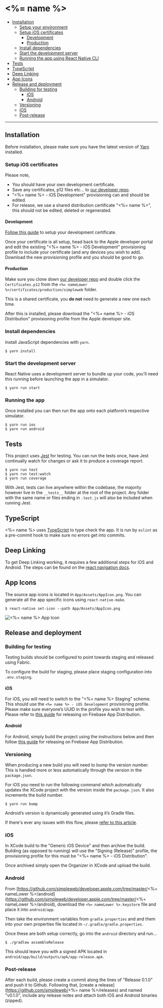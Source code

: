 # <%= name %>

- [Installation](#installation)
  - [Setup your environment](#setup-your-environment)
  - [Setup iOS certificates](#setup-ios-certificates)
    - [Development](#development)
    - [Production](#production)
  - [Install dependencies](#install-dependencies)
  - [Start the development server](#start-the-development-server)
  - [Running the app using React Native CLI](#running-the-app-using-react-native-cli)
- [Tests](#tests)
- [TypeScript](#typescript)
- [Deep Linking](#deep-linking)
- [App Icons](#app-icons)
- [Release and deployment](#release-and-deployment)
  - [Building for testing](#building-for-testing)
    - [iOS](#ios)
    - [Android](#android)
  - [Versioning](#versioning)
  - [iOS](#ios-1)
  - [Post-release](#post-release)

<hr/>

## Installation

Before installation, please make sure you have the latest version of [Yarn](https://yarnpkg.com/lang/en/) installed.

### Setup iOS certificates

Please note,

- You should have your own development certificate.
- Save any certificates, p12 files etc... to [our developer repo](https://github.com/simpleweb/developer.apple.com).
- "<%= name %> - iOS Development" provisioning can and should be edited.
- For release, we use a shared distribution certificate "<%= name %>", this should not be edited, deleted or regenerated.

#### Development

[Follow this guide](https://github.com/simpleweb/iOS-Development-For-Teams/blob/master/guide/certificates/ios-app-development.md) to setup your development certificate.

Once your certificate is all setup, head back to the Apple developer portal and edit the existing "<%= name %> - iOS Development" provisioning profile to include your certificate (and any devices you wish to add). Download the new provisioning profile and you should be good to go.

#### Production

Make sure you clone down [our developer repo](https://github.com/simpleweb/developer.apple.com) and double click the `Certificates.p12` from the `<%= nameLower %>/certificates/production/simpleweb` folder.

This is a shared certificate, you **do not** need to generate a new one each time.

After this is installed, please download the "<%= name %> - iOS Distribution" provisioning profile from the Apple developer site.

### Install dependencies

Install JavaScript dependencies with `yarn`.

```
$ yarn install
```

### Start the development server

React Native uses a development server to bundle up your code, you'll need this running before launching the app in a simulator.

```
$ yarn run start
```

### Running the app

Once installed you can then run the app onto each platform’s respective simulator.

```
$ yarn run ios
$ yarn run android
```

## Tests

This project uses [Jest](https://facebook.github.io/jest/) for testing. You can run the tests once, have Jest continually watch for changes or ask it to produce a coverage report.

```
$ yarn run test
$ yarn run test:watch
$ yarn run coverage
```

With Jest, tests can live anywhere within the codebase, the majority however live in the `__tests__` folder at the root of the project. Any folder with the same name or files ending in `.test.js` will also be included when running Jest.

## TypeScript

<%= name %> uses [TypeScript](https://www.typescriptlang.org/) to type check the
app. It is run by `eslint` as a pre-commit hook to make sure no errors get into
commits.

## Deep Linking

To get Deep Linking working, it requires a few additional steps for iOS and Android. The steps can be found on the [react navigation docs](https://reactnavigation.org/docs/en/deep-linking.html).

## App Icons

The source app icons is located in `App/Assets/AppIcon.png`. You can generate
all the app specific icons using `react-native-make`.

```
$ react-native set-icon --path App/Assets/AppIcon.png
```

![<%= name %> App Icon](/App/Assets/AppIcon.png)

## Release and deployment

### Building for testing

Testing builds should be configured to point towards staging and released using Fabric.

To configure the build for staging, please place staging configuration into `.env.staging`.

#### iOS

For iOS, you will need to switch to the "<%= name %> Staging" scheme. This should use the `<%= name %> - iOS Development` provisioning profile. Please make sure everyone’s UUID in the profile you wish to test with. Please refer to [this guide](https://firebase.google.com/docs/app-distribution/ios/distribute-console) for releasing on Firebase App Distribution.

#### Android

For Android, simply build the project using the instructions below and then follow [this guide](https://firebase.google.com/docs/app-distribution/android/distribute-console) for releasing on Firebase App Distribution.

### Versioning

When producing a new build you will need to bump the version number. This is handled more or less automatically through the version in the `package.json`.

For iOS you need to run the following command which automatically updates the XCode project with the version inside the `package.json`. It also increments the build number.

```
$ yarn run bump
```

Android’s version is dynamically generated using it’s Gradle files.

If there's ever any issues with this flow, please [refer to this article](https://medium.com/@andr3wjack/versioning-react-native-apps-407469707661).

### iOS

In XCode build to the "Generic iOS Device" and then archive the build. Building (as opposed to running) will use the "Signing (Release)" profile, the provisioning profile for this must be "<%= name %> - iOS Distribution".

Once archived simply open the Organizer in XCode and upload the build.

### Android

From [https://github.com/simpleweb/developer.apple.com/tree/master/<%= nameLower %>/android](https://github.com/simpleweb/developer.apple.com/tree/master/<%= nameLower %>/android), download the `<%= nameLower %>.keystore` file and place it into `android/app`.

Then take the environment variables from `gradle.properties` and and them into your own properties file located in `~/.gradle/gradle.properties`.

Once these are both setup correctly, go into the `android` directory and run...

```
$ ./gradlew assembleRelease
```

This should leave you with a signed APK located in `android/app/build/outputs/apk/app-release.apk`.

### Post-release

After each build, please create a commit along the lines of "Release 0.1.0" and push it to Github. Following that, [create a release](https://github.com/simpleweb/<%= name %>/releases) and named "v0.1.0", include any release notes and attach both iOS and Android binaries (zipped).

